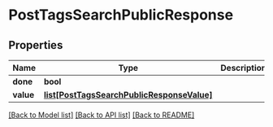 # PostTagsSearchPublicResponse

## Properties
Name | Type | Description | Notes
------------ | ------------- | ------------- | -------------
**done** | **bool** |  | [optional] 
**value** | [**list[PostTagsSearchPublicResponseValue]**](PostTagsSearchPublicResponseValue.md) |  | [optional] 

[[Back to Model list]](../README.md#documentation-for-models) [[Back to API list]](../README.md#documentation-for-api-endpoints) [[Back to README]](../README.md)


